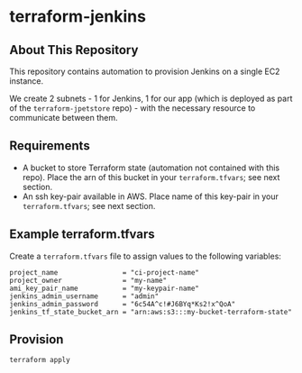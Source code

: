 # terraform-jenkins

## About This Repository
This repository contains automation to provision Jenkins on a single EC2 instance.

We create 2 subnets - 1 for Jenkins, 1 for our app (which is deployed as part of the `terraform-jpetstore` repo) - with the necessary resource to communicate between them.

## Requirements

* A bucket to store Terraform state (automation not contained with this repo). Place the arn of this bucket in your `terraform.tfvars`; see next section.
* An ssh key-pair available in AWS. Place name of this key-pair in your `terraform.tfvars`; see next section.

## Example terraform.tfvars

Create a `terraform.tfvars` file to assign values to the following variables:
```
project_name                = "ci-project-name"
project_owner               = "my-name"
ami_key_pair_name           = "my-keypair-name"
jenkins_admin_username      = "admin"
jenkins_admin_password      = "6c54A^c!#J6BYq*Ks2!x^QoA"
jenkins_tf_state_bucket_arn = "arn:aws:s3:::my-bucket-terraform-state"
```

## Provision

`terraform apply`
